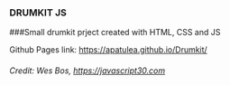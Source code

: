 ### DRUMKIT JS

###Small drumkit prject created with HTML, CSS and JS

Github Pages link: https://apatulea.github.io/Drumkit/



###### *Credit: Wes Bos, https://javascript30.com*
 


